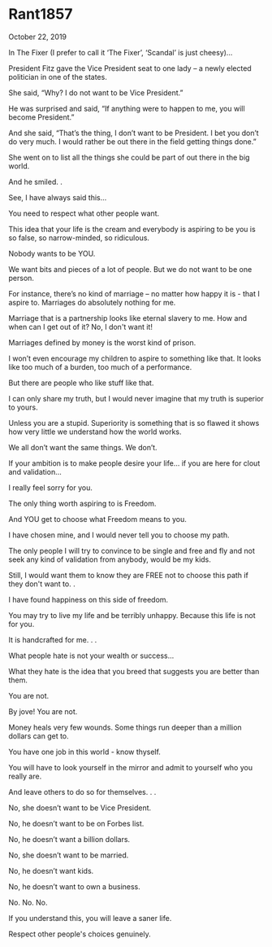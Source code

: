 # Rant1857


October 22, 2019

In The Fixer (I prefer to call it ‘The Fixer’, ‘Scandal’ is just cheesy)…

President Fitz gave the Vice President seat to one lady – a newly elected politician in one of the states.

She said, “Why? I do not want to be Vice President.”

He was surprised and said, “If anything were to happen to me, you will become President.”

And she said, “That’s the thing, I don’t want to be President. I bet you don’t do very much. I would rather be out there in the field getting things done.”

She went on to list all the things she could be part of out there in the big world.

And he smiled.
.

See, I have always said this…

You need to respect what other people want.

This idea that your life is the cream and everybody is aspiring to be you is so false, so narrow-minded, so ridiculous.

Nobody wants to be YOU.

We want bits and pieces of a lot of people. But we do not want to be one person.

For instance, there’s no kind of marriage – no matter how happy it is - that I aspire to. Marriages do absolutely nothing for me.

Marriage that is a partnership looks like eternal slavery to me. How and when can I get out of it? No, I don't want it!

Marriages defined by money is the worst kind of prison.

I won’t even encourage my children to aspire to something like that. It looks like too much of a burden, too much of a performance.

But there are people who like stuff like that.

I can only share my truth, but I would never imagine that my truth is superior to yours.

Unless you are a stupid. Superiority is something that is so flawed it shows how very little we understand how the world works.

We all don’t want the same things. We don’t.

If your ambition is to make people desire your life… if you are here for clout and validation…

I really feel sorry for you.

The only thing worth aspiring to is Freedom.

And YOU get to choose what Freedom means to you.

I have chosen mine, and I would never tell you to choose my path.

The only people I will try to convince to be single and free and fly and not seek any kind of validation from anybody, would be my kids.

Still, I would want them to know they are FREE not to choose this path if they don't want to. 
.

I have found happiness on this side of freedom.

You may try to live my life and be terribly unhappy. Because this life is not for you.

It is handcrafted for me.
.
.

What people hate is not your wealth or success…

What they hate is the idea that you breed that suggests you are better than them.

You are not.

By jove! You are not. 

Money heals very few wounds. Some things run deeper than a million dollars can get to.

You have one job in this world - know thyself. 

You will have to look yourself in the mirror and admit to yourself who you really are.

And leave others to do so for themselves.
.
.

No, she doesn’t want to be Vice President.

No, he doesn’t want to be on Forbes list.

No, he doesn’t want a billion dollars.

No, she doesn’t want to be married.

No, he doesn’t want kids.

No, he doesn’t want to own a business.

No. No. No.

If you understand this, you will leave a saner life.

Respect other people's choices genuinely.